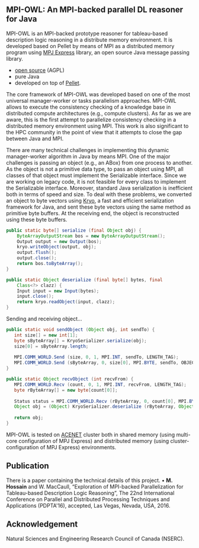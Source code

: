 MPI-OWL: An MPI-backed parallel DL reasoner for Java
----------------------------------------------------

MPI-OWL is an MPI-backed prototype reasoner for tableau-based description logic reasoning in a distribute memory environment. It is developed based on Pellet by means of MPI as a distributed memory program using [MPJ Express](http://mpj-express.org/) library, an open source Java message passing library.
 
* [open source](https://github.com/mokarrom/qc-owl/blob/master/LICENSE.txt) (AGPL)
* pure Java
* developed on top of [Pellet](https://github.com/Complexible/pellet). 

The core framework of MPI-OWL was developed based on one of the most universal manager-worker or tasks parallelism approaches. MPI-OWL allows to execute the consistency checking of a knowledge base in distributed compute architectures (e.g., compute clusters). As far as we are aware, this is the first attempt to parallelize consistency checking in a distributed memory environment using MPI. This work is also significant to the HPC community in the point of view that it attempts to close the gap between Java and MPI.

There are many technical challenges in implementing this dynamic manager-worker algorithm in Java by means MPI. One of the major challenges is passing an object (e.g., an ABox) from one process to another. As the object is not a primitive data type, to pass an object using MPI, all classes of that object must implement the Serializable interface. Since we are working on legacy code, it is not feasible for every class to implement the Serializable interface. Moreover, standard Java serialization is inefficient both in terms of speed and size. To deal with these problems, we converted an object to byte vectors using [Kryo](https://github.com/EsotericSoftware/kryo), a fast and efficient serialization framework for Java, and sent these byte vectors using the same method as primitive byte buffers. At the receiving end, the object is reconstructed using these byte buffers.

```java
public static byte[] serialize (final Object obj) {
    ByteArrayOutputStream bos = new ByteArrayOutputStream();
    Output output = new Output(bos);
    kryo.writeObject(output, obj);
    output.flush(); 
    output.close();
    return bos.toByteArray();
}

public static Object deserialize (final byte[] bytes, final
    Class<?> clazz) {
    Input input = new Input(bytes);
    input.close();
    return kryo.readObject(input, clazz);
}
```

Sending and receiving object...

```java
public static void sendObject (Object obj, int sendTo) {
   int size[] = new int[1];
   byte sByteArray[] = KryoSerializer.serialize(obj);
   size[0] = sByteArray.length;
   
   MPI.COMM_WORLD.Send (size, 0, 1, MPI.INT, sendTo, LENGTH_TAG);
   MPI.COMM_WORLD.Send (sByteArray, 0, size[0], MPI.BYTE, sendTo, OBJECT_TAG);
}

public static Object recvObject (int recvFrom) {
   MPI.COMM_WORLD.Recv (count, 0, 1, MPI.INT, recvFrom, LENGTH_TAG);
   byte rByteArray[] = new byte[count[0]];
   
   Status status = MPI.COMM_WORLD.Recv (rByteArray, 0, count[0], MPI.BYTE, recvFrom, OBJECT_TAG);
   Object obj = (Object) KryoSerializer.deserialize (rByteArray, Object. class);
   
   return obj;
}
```

MPI-OWL is tested on [ACENET](http://www.ace-net.ca/) cluster both in shared memory (using multi-core configuration of MPJ Express) and distributed memory (using cluster-configuration of MPJ Express) environments.

Publication
-----------
There is a paper containing the technical details of this project.
•	**M. Hossain** and W. MacCaull, “Exploration of MPI-backed Parallelization for Tableau-based Description Logic Reasoning”, The 22nd International Conference on Parallel and Distributed    Processing Techniques and Applications (PDPTA'16), accepted, Las Vegas, Nevada, USA, 2016.

Acknowledgement
---------------
Natural Sciences and Engineering Research Council of Canada (NSERC).
